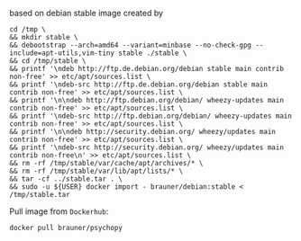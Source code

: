 based on debian stable image created by

    cd /tmp \
    && mkdir stable \
    && debootstrap --arch=amd64 --variant=minbase --no-check-gpg --include=apt-utils,vim-tiny stable ./stable \
    && cd /tmp/stable \
    && printf '\ndeb http://ftp.de.debian.org/debian stable main contrib non-free' >> etc/apt/sources.list \
    && printf '\ndeb-src http://ftp.de.debian.org/debian stable main contrib non-free' >> etc/apt/sources.list \
    && printf '\n\ndeb http://ftp.debian.org/debian/ wheezy-updates main contrib non-free' >> etc/apt/sources.list \
    && printf '\ndeb-src http://ftp.debian.org/debian/ wheezy-updates main contrib non-free' >> etc/apt/sources.list \
    && printf '\n\ndeb http://security.debian.org/ wheezy/updates main contrib non-free' >> etc/apt/sources.list \
    && printf '\ndeb-src http://security.debian.org/ wheezy/updates main contrib non-free\n' >> etc/apt/sources.list \
    && rm -rf /tmp/stable/var/cache/apt/archives/* \
    && rm -rf /tmp/stable/var/lib/apt/lists/* \
    && tar -cf ../stable.tar . \
    && sudo -u ${USER} docker import - brauner/debian:stable < /tmp/stable.tar

Pull image from `Dockerhub`:

    docker pull brauner/psychopy
